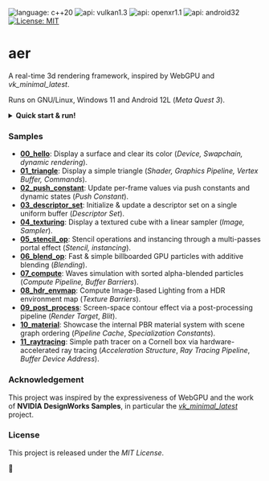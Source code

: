 ![language: c++20](https://img.shields.io/badge/c++-20-blue.svg)
![api: vulkan1.3](https://img.shields.io/badge/vulkan-1.3-red.svg)
![api: openxr1.1](https://img.shields.io/badge/openxr-1.1-purple.svg)
![api: android32](https://img.shields.io/badge/android-32-green.svg)
[![License: MIT](https://img.shields.io/badge/License-MIT-yellow.svg)](https://opensource.org/licenses/MIT)

# aer

A real-time 3d rendering framework, inspired by WebGPU and _vk\_minimal\_latest_.

Runs on GNU/Linux, Windows 11 and Android 12L (_Meta Quest 3_).

<details>
  <summary><strong>Quick start & run!</strong></summary>

```bash
# [Optional] Retrieve system build dependencies with Synaptic.
# sudo apt install git git-lfs build-essential cmake vulkan-sdk

# [Optionnal] Specify the ANDROID_SDK path to create Android targets.
# export ANDROID_SDK=~/Android/Sdk

# Clone the repository.
git clone https://github.com/tcoppex/vk-playground
cd vk-playground

# Build.
cmake . -B build -DCMAKE_BUILD_TYPE=Release
cmake --build build --config Release

# Run the first sample.
./bin/00_hello

# [Optionnal] Build & Run an Android sample on a connected device.
# cmake --build build --target run_aloha
```

See [BUILD.md](BUILD.md) for detailed build instructions.

</details>

### Samples

* **[00_hello](samples/desktop/00_hello/main.cc)**: Display a surface and clear its color (_Device, Swapchain, dynamic rendering_).
* **[01_triangle](samples/desktop/01_triangle/main.cc)**: Display a simple triangle (_Shader, Graphics Pipeline, Vertex Buffer, Commands_).
* **[02_push_constant](samples/desktop/02_push_constant/main.cc)**: Update per-frame values via push constants and dynamic states (_Push Constant_).
* **[03_descriptor_set](samples/desktop/03_descriptor_set/main.cc)**: Initialize & update a descriptor set on a single uniform buffer (_Descriptor Set_).
* **[04_texturing](samples/desktop/04_texturing/main.cc)**: Display a textured cube with a linear sampler (_Image, Sampler_).
* **[05_stencil_op](samples/desktop/05_stencil_op/main.cc)**: Stencil operations and instancing through a multi-passes portal effect (_Stencil, instancing_).
* **[06_blend_op](samples/desktop/06_blend_op/main.cc)**: Fast & simple billboarded GPU particles with additive blending (_Blending_).
* **[07_compute](samples/desktop/07_compute/main.cc)**: Waves simulation with sorted alpha-blended particles (_Compute Pipeline, Buffer Barriers_).
* **[08_hdr_envmap](samples/desktop/08_hdr_envmap/main.cc)**: Compute Image-Based Lighting from a HDR environment map (_Texture Barriers_).
* **[09_post_process](samples/desktop/09_post_process/main.cc)**: Screen-space contour effect via a post-processing pipeline (_Render Target_, _Blit_).
* **[10_material](samples/desktop/10_material/main.cc)**: Showcase the internal PBR material system with scene graph ordering (_Pipeline Cache_, _Specialization Constants_).
* **[11_raytracing](samples/desktop/11_raytracing/main.cc)**: Simple path tracer on a Cornell box via hardware-accelerated ray tracing (_Acceleration Structure_, _Ray Tracing Pipeline_, _Buffer Device Address_).

### Acknowledgement

This project was inspired by the expressiveness of WebGPU and the work of **NVIDIA DesignWorks Samples**, in particular the _[vk_minimal_latest](https://github.com/nvpro-samples/vk_minimal_latest)_ project.

### License

This project is released under the _MIT License_.

:leaves:
